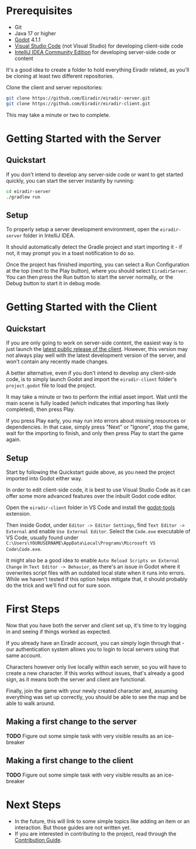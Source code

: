 # Prerequisites

- Git
- Java 17 or higher
- [Godot](https://godotengine.org/) 4.1.1
- [Visual Studio Code](https://code.visualstudio.com/) (not Visual Studio) for developing client-side code
- [IntelliJ IDEA Community Edition](https://www.jetbrains.com/idea/download/?section=windows#:~:text=free%20to%20use-,IntelliJ%20IDEA%20Community%20Edition,-The%20IDE%20for) for developing server-side code or content

It's a good idea to create a folder to hold everything Eiradir related, as you'll be cloning at least two different repositories.

Clone the client and server repositories:

```sh
git clone https://github.com/Eiradir/eiradir-server.git
git clone https://github.com/Eiradir/eiradir-client.git
```

This may take a minute or two to complete.

# Getting Started with the Server

## Quickstart

If you don't intend to develop any server-side code or want to get started quickly, you can start the server instantly by running:

```sh
cd eiradir-server
./gradlew run
```

## Setup

To properly setup a server development environment, open the `eiradir-server` folder in IntelliJ IDEA.

It should automatically detect the Gradle project and start importing it - if not, it may prompt you in a toast notification to do so.

Once the project has finished importing, you can select a Run Configuration at the top (next to the Play button), where you should select `EiradirServer`. 
You can then press the Run button to start the server normally, or the Debug button to start it in debug mode.

# Getting Started with the Client

## Quickstart

If you are only going to work on server-side content, the easiest way is to just launch the [latest public release of the client](https://blaytheninth.itch.io/eiradir). 
However, this version may not always play well with the latest development version of the server, and won't contain any recently made changes.

A better alternative, even if you don't intend to develop any client-side code, is to simply launch Godot and import the `eiradir-client` folder's `project.godot` file to load the project.

It may take a minute or two to perform the initial asset import. Wait until the main scene is fully loaded (which indicates that importing has likely completed), then press Play.

If you press Play early, you may run into errors about missing resources or dependencies. In that case, simply press "Next" or "Ignore", stop the game, wait for the importing to finish, and only then press Play to start the game again.

## Setup

Start by following the Quickstart guide above, as you need the project imported into Godot either way.

In order to edit client-side code, it is best to use Visual Studio Code as it can offer some more advanced features over the inbuilt Godot code editor.

Open the `eiradir-client` folder in VS Code and install the [godot-tools](https://marketplace.visualstudio.com/items?itemName=geequlim.godot-tools) extension.

Then inside Godot, under `Editor -> Editor Settings`, find `Text Editor -> External` and enable `Use External Editor`. Select the `Code.exe` executable of VS Code, usually found under `C:\Users\YOURUSERNAME\AppData\Local\Programs\Microsoft VS Code\Code.exe`.

It might also be a good idea to enable `Auto Reload Scripts on External Change` in `Text Editor -> Behavior`, as there's an issue in Godot where it overwrites script files with an outdated local state when it runs into errors. While we haven't tested if this option helps mitigate that, it should probably do the trick and we'll find out for sure soon.

# First Steps

Now that you have both the server and client set up, it's time to try logging in and seeing if things worked as expected.

If you already have an Eiradir account, you can simply login through that - our authentication system allows you to login to local servers using that same account.

Characters however only live locally within each server, so you will have to create a new character. If this works without issues, that's already a good sign, as it means both the server and client are functional.

Finally, join the game with your newly created character and, assuming everything was set up correctly, you should be able to see the map and be able to walk around.

## Making a first change to the server

**TODO** Figure out some simple task with very visible results as an ice-breaker

## Making a first change to the client

**TODO** Figure out some simple task with very visible results as an ice-breaker

# Next Steps

- In the future, this will link to some simple topics like adding an item or an interaction. But those guides are not written yet.
- If you are interested in contributing to the project, read through the [Contribution Guide](https://github.com/Eiradir/eiradir-docs/blob/main/CONTRIBUTING.md).
